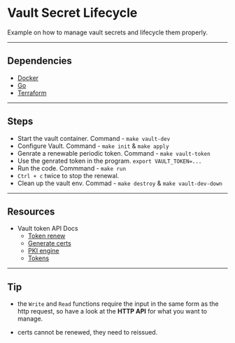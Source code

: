 # Vault Secret Lifecycle

Example on how to manage vault secrets and lifecycle them properly.

--------------------------------------------------------------------

## Dependencies

- [Docker](https://docs.docker.com/engine/install/)
- [Go](https://golang.org/doc/install)
- [Terraform](https://learn.hashicorp.com/tutorials/terraform/install-cli)

--------------------------------------------------------------------

## Steps

- Start the vault container. Command - `make vault-dev`
- Configure Vault. Command - `make init` & `make apply`
- Genrate a renewable periodic token. Command - `make vault-token`
- Use the genrated token in the program. `export VAULT_TOKEN=... `
- Run the code. Commmand - `make run`
- `Ctrl + c` twice to stop the renewal.
- Clean up the vault env. Commad - `make destroy` & `make vault-dev-down`

--------------------------------------------------------------------

## Resources
- Vault token API Docs
    - [Token renew](https://www.vaultproject.io/api/auth/token#renew-a-token-self)
    - [Generate certs](https://www.vaultproject.io/api-docs/secret/pki#generate-certificate)
    - [PKI engine](https://learn.hashicorp.com/tutorials/vault/pki-engine)
    - [Tokens](https://www.vaultproject.io/docs/concepts/tokens)

--------------------------------------------------------------------

## Tip

- the `Write` and `Read` functions require the input in the same form as the http request, so have a look at the **HTTP API** for what you want to manage.

- certs cannot be renewed, they need to reissued.